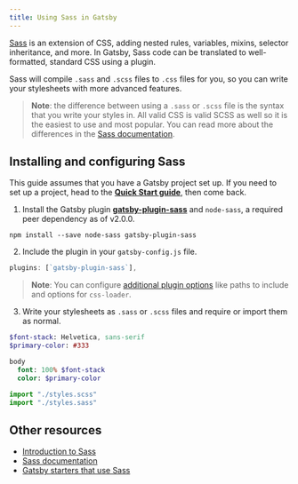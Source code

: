 ```yaml
---
title: Using Sass in Gatsby
---
```


[Sass](https://sass-lang.com) is an extension of CSS, adding nested rules, variables, mixins, selector inheritance, and more. In Gatsby, Sass code can be translated to well-formatted, standard CSS using a plugin.

Sass will compile `.sass` and `.scss` files to `.css` files for you, so you can write your stylesheets with more advanced features.

> **Note**: the difference between using a `.sass` or `.scss` file is the syntax that you write your styles in. All valid CSS is valid SCSS as well so it is the easiest to use and most popular. You can read more about the differences in the [Sass documentation](https://sass-lang.com/documentation/syntax).

## Installing and configuring Sass

This guide assumes that you have a Gatsby project set up. If you need to set up a project, head to the [**Quick Start guide**](/docs/quick-start/), then come back.

1. Install the Gatsby plugin [**gatsby-plugin-sass**](/packages/gatsby-plugin-sass/) and `node-sass`, a required peer dependency as of v2.0.0.

`npm install --save node-sass gatsby-plugin-sass`

2. Include the plugin in your `gatsby-config.js` file.

```javascript:title=gatsby-config.js
plugins: [`gatsby-plugin-sass`],
```

> **Note**: You can configure [additional plugin options](/packages/gatsby-plugin-sass/#other-options) like paths to include and options for `css-loader`.

3. Write your stylesheets as `.sass` or `.scss` files and require or import them as normal.

```css:title=styles.sass
$font-stack: Helvetica, sans-serif
$primary-color: #333

body
  font: 100% $font-stack
  color: $primary-color
```

```javascript
import "./styles.scss"
import "./styles.sass"
```

## Other resources

- [Introduction to Sass](https://designmodo.com/introduction-sass/)
- [Sass documentation](https://sass-lang.com/documentation)
- [Gatsby starters that use Sass](/starters/?c=Styling%3ASCSS)
